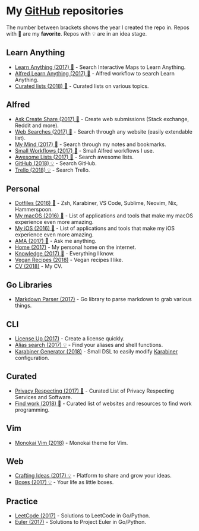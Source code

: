 # My [GitHub](https://github.com/nikitavoloboev) repositories
The number between brackets shows the year I created the repo in. Repos with 🌟 are my **favorite**. Repos with 💡 are in an idea stage.

## Learn Anything
- [Learn Anything (2017) 🌟](https://github.com/learn-anything/learn-anything#readme) - Search Interactive Maps to Learn Anything.
- [Alfred Learn Anything (2017) 🌟](https://github.com/nikitavoloboev/alfred-learn-anything#readme) - Alfred workflow to search Learn Anything.
- [Curated lists (2018) 🌟](https://github.com/learn-anything/curated-lists#readme) - Curated lists on various topics.

## Alfred
- [Ask Create Share (2017) 🌟](https://github.com/nikitavoloboev/alfred-ask-create-share#readme) - Create web submissions (Stack exchange, Reddit and more).
- [Web Searches (2017) 🌟](https://github.com/nikitavoloboev/alfred-web-searches#readme) - Search through any website (easily extendable list).
- [My Mind (2017) 🌟](https://github.com/nikitavoloboev/alfred-my-mind#readme) - Search through my notes and bookmarks.
- [Small Workflows (2017) 🌟](https://github.com/nikitavoloboev/small-workflows#readme) - Small Alfred workflows I use.
- [Awesome Lists (2017) 🌟](https://github.com/nikitavoloboev/alfred-awesome-lists#readme) - Search awesome lists.
- [GitHub (2018) 💡](https://github.com/nikitavoloboev/alfred-github-users#readme) - Search GitHub.
- [Trello (2018) 💡](https://github.com/nikitavoloboev/alfred-trello#readme) - Search Trello.

## Personal
- [Dotfiles (2016) 🌟](https://github.com/nikitavoloboev/dotfiles#readme) - Zsh, Karabiner, VS Code, Sublime, Neovim, Nix, Hammerspoon.
- [My macOS (2016) 🌟](https://github.com/nikitavoloboev/my-mac-os#readme) - List of applications and tools that make my macOS experience even more amazing.
- [My iOS (2016) 🌟](https://github.com/nikitavoloboev/my-ios#readme) - List of applications and tools that make my iOS experience even more amazing.
- [AMA (2017) 🌟](https://github.com/nikitavoloboev/ama#readme) - Ask me anything.
- [Home (2017)](https://github.com/nikitavoloboev/nikitavoloboev.xyz#readme) - My personal home on the internet.
- [Knowledge (2017) 🌟](https://github.com/nikitavoloboev/knowledge#readme) - Everything I know.
- [Vegan Recipes (2018)](https://github.com/nikitavoloboev/vegan-recipes#readme) - Vegan recipes I like.
- [CV (2018)](https://github.com/nikitavoloboev/cv#readme) - My CV.

## Go Libraries
- [Markdown Parser (2017)](https://github.com/nikitavoloboev/markdown-parser#readme) - Go library to parse markdown to grab various things.

## CLI
- [License Up (2017)](https://github.com/nikitavoloboev/license-up#readme) - Create a license quickly.
- [Alias search (2017) 💡](https://github.com/nikitavoloboev/alias-search#readme) - Find your aliases and shell functions.
- [Karabiner Generator (2018)](https://github.com/nikitavoloboev/karabiner-dsl#readme) - Small DSL to easily modify [Karabiner](https://github.com/tekezo/Karabiner-Elements) configuration.

## Curated
- [Privacy Respecting (2017) 🌟](https://github.com/nikitavoloboev/privacy-respecting#readme) - Curated List of Privacy Respecting Services and Software.
- [Find work (2018) 🌟](https://github.com/nikitavoloboev/find-work#readme) - Curated list of websites and resources to find work programming.

## Vim
- [Monokai Vim (2018)](https://github.com/nikitavoloboev/monokai-vim#readme) - Monokai theme for Vim.

## Web
- [Crafting Ideas (2017) 💡](https://github.com/nikitavoloboev/crafting-ideas#readme) - Platform to share and grow your ideas.
- [Boxes (2017) 💡](https://github.com/nikitavoloboev/boxes#readme) - Your life as little boxes.

## Practice
- [LeetCode (2017)](https://github.com/nikitavoloboev/leetcode#readme) - Solutions to LeetCode in Go/Python.
- [Euler (2017)](https://github.com/nikitavoloboev/euler#readme) - Solutions to Project Euler in Go/Python.